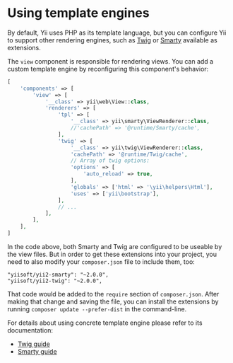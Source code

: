 Using template engines
======================

By default, Yii uses PHP as its template language, but you can configure Yii to support other rendering engines, such as
[Twig](http://twig.sensiolabs.org/) or [Smarty](http://www.smarty.net/) available as extensions.

The `view` component is responsible for rendering views. You can add a custom template engine by reconfiguring this
component's behavior:

```php
[
    'components' => [
        'view' => [
            '__class' => yii\web\View::class,
            'renderers' => [
                'tpl' => [
                    '__class' => yii\smarty\ViewRenderer::class,
                    //'cachePath' => '@runtime/Smarty/cache',
                ],
                'twig' => [
                    '__class' => yii\twig\ViewRenderer::class,
                    'cachePath' => '@runtime/Twig/cache',
                    // Array of twig options:
                    'options' => [
                        'auto_reload' => true,
                    ],
                    'globals' => ['html' => '\yii\helpers\Html'],
                    'uses' => ['yii\bootstrap'],
                ],
                // ...
            ],
        ],
    ],
]
```

In the code above, both Smarty and Twig are configured to be useable by the view files. But in order to get these extensions into your project, you need to also modify
your `composer.json` file to include them, too:

```
"yiisoft/yii2-smarty": "~2.0.0",
"yiisoft/yii2-twig": "~2.0.0",
```
That code would be added to the `require` section of `composer.json`. After making that change and saving the file, you can install the extensions by running `composer update --prefer-dist` in the command-line.

For details about using concrete template engine please refer to its documentation:

- [Twig guide](https://github.com/yiisoft/yii2-twig/tree/master/docs/guide)
- [Smarty guide](https://github.com/yiisoft/yii2-smarty/tree/master/docs/guide)
